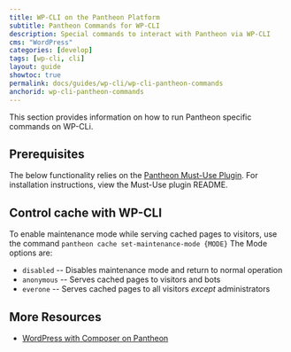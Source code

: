 ```yaml
---
title: WP-CLI on the Pantheon Platform
subtitle: Pantheon Commands for WP-CLI
description: Special commands to interact with Pantheon via WP-CLI
cms: "WordPress"
categories: [develop]
tags: [wp-cli, cli]
layout: guide
showtoc: true
permalink: docs/guides/wp-cli/wp-cli-pantheon-commands
anchorid: wp-cli-pantheon-commands
---
```


This section provides information on how to run Pantheon specific commands on WP-CLi.

## Prerequisites

The below functionality relies on the [Pantheon Must-Use Plugin](https://github.com/pantheon-systems/pantheon-mu-plugin). 
For installation instructions, view the Must-Use plugin README.  

## Control cache with WP-CLI

To enable maintenance mode while serving cached pages to visitors, use the command `pantheon cache set-maintenance-mode {MODE}`
The Mode options are: 
* `disabled` -- Disables maintenance mode and return to normal operation
* `anonymous` -- Serves cached pages to visitors and bots
* `everone` -- Serves cached pages to all visitors _except_ administrators

## More Resources

- [WordPress with Composer on Pantheon](/guides/wordpress-composer)

